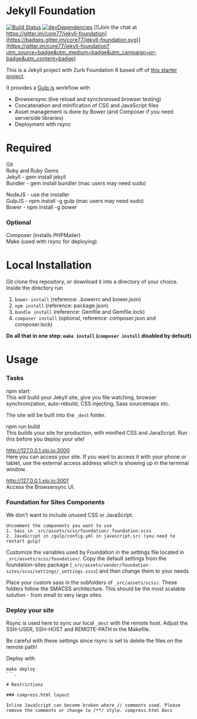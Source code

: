 # Jekyll Foundation

[![Build Status](https://travis-ci.org/core77/jekyll-foundation.svg)](https://travis-ci.org/core77/jekyll-foundation)
[![devDependencies](https://david-dm.org/core77/jekyll-foundation/dev-status.svg)](https://david-dm.org/core77/jekyll-foundation#info=devDependencies)
[![Join the chat at https://gitter.im/core77/jekyll-foundation](https://badges.gitter.im/core77/jekyll-foundation.svg)](https://gitter.im/core77/jekyll-foundation?utm_source=badge&utm_medium=badge&utm_campaign=pr-badge&utm_content=badge)

This is a Jekyll project with Zurb Foundation 6 based off of [this starter project]( https://github.com/core77/jekyll-foundation).

It provides a [Gulp.js](http://gulpjs.com/) workflow with

- Browsersync (live reload and synchronised browser testing)
- Concatenation and minification of CSS and JavaScript files
- Asset management is done by Bower (and Composer if you need serverside libraries)  
- Deployment with rsync

# Required
Git  
Ruby and Ruby Gems  
Jekyll - gem install jekyll  
Bundler - gem install bundler (mac users may need sudo)  

NodeJS - use the installer  
GulpJS - npm install -g gulp (mac users may need sudo)  
Bower - npm install -g bower  

### Optional
Composer (installs PHPMailer)  
Make (used with rsync for deploying)

# Local Installation

Git clone this repository, or download it into a directory of your choice. Inside the directory run

1. `bower install` (reference: .bowerrc and bower.json)
2. `npm install` (reference: package.json)
3. `bundle install` (reference: Gemfile and Gemfile.lock)
4. `composer install` (optional, reference: composer.json and composer.lock)  

**Do all that in one step: `make install` (`composer install` disabled by default)**

# Usage

### Tasks

npm start  
This will build your Jekyll site, give you file watching, browser synchronization, auto-rebuild, CSS injecting, Sass sourcemaps etc.

The site will be built into the `_dest` folder.

npm run build  
This builds your site for production, with minified CSS and JavaScript. Run this before you deploy your site!  

http://127.0.0.1.xip.io:3000  
Here you can access your site. If you want to access it with your phone or tablet, use the external access address which is showing up in the terminal window.  

http://127.0.0.1.xip.io:3001  
Access the Browsersync UI.  

### Foundation for Sites Components

We don't want to include unused CSS or JavaScript.

```
Uncomment the components you want to use
1. Sass in _src/assets/scss/foundation/_foundation.scss  
2. JavaScript in /gulp/config.yml in javascript.src (you need to restart gulp)
```

Customize the variables used by Foundation in the settings file located in `_src/assets/scss/foundation/`.
Copy the default settings from the foundation-sites package (`_src/assets/vendor/foundation-sites/scss/settings/_settings.scss`) and then change them to your needs  

Place your custom sass in the subfolders of `_src/assets/scss/`. These folders follow the SMACSS architecture. This should be the most scalable solution - from small to very large sites.

### Deploy your site

Rsync is used here to sync our local `_dest` with the remote host. Adjust the SSH-USER, SSH-HOST and REMOTE-PATH in the Makefile.

Be careful with these settings since rsync is set to delete the files on the remote path!

Deploy with
```
make deploy
```.

# Restrictions

### compress.html layout

Inline JavaScript can become broken where // comments used. Please remove the comments or change to /**/ style. compress.html Docs
